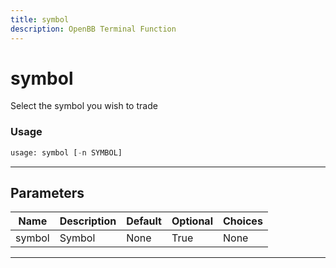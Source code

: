 ```yaml
---
title: symbol
description: OpenBB Terminal Function
---
```


# symbol

Select the symbol you wish to trade

### Usage 
```python
usage: symbol [-n SYMBOL]
```

---
## Parameters

| Name | Description | Default | Optional | Choices |
| ---- | ----------- | ------- | -------- | ------- |
| symbol | Symbol | None | True | None |


---
